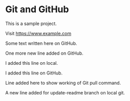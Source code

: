 # Git and GitHub
This is a sample project.

Visit https://www.example.com

Some text written here on GitHub.

One more new line added on GitHub.

I added this line on local.

I added this line on GitHub.

Line added here to show working of Git pull command.

A new line added for update-readme branch on local git.
